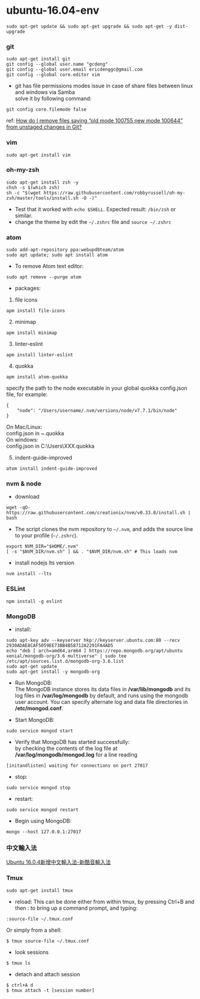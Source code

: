 # ubuntu-16.04-env

```
sudo apt-get update && sudo apt-get upgrade && sudo apt-get -y dist-upgrade
```

### git
```
sudo apt-get install git
git config --global user.name "gcdeng"
git config --global user.email ericdenggc@gmail.com
git config --global core.editor vim
```
- git has file permissions modes issue in case of share files between linux and windows via Samba  
solve it by following command:
```
git config core.filemode false
```  
ref: [How do I remove files saying “old mode 100755 new mode 100644” from unstaged changes in Git?](https://stackoverflow.com/questions/1257592/how-do-i-remove-files-saying-old-mode-100755-new-mode-100644-from-unstaged-cha)

### vim
```
sudo apt-get install vim
```

### oh-my-zsh
```
sudo apt-get install zsh -y
chsh -s $(which zsh)
sh -c "$(wget https://raw.githubusercontent.com/robbyrussell/oh-my-zsh/master/tools/install.sh -O -)"
```
- Test that it worked with ```echo $SHELL```. Expected result: ```/bin/zsh``` or similar.
- change the theme by edit the ```~/.zshrc``` file and ```source ~/.zshrc```

### atom
```
sudo add-apt-repository ppa:webupd8team/atom
sudo apt update; sudo apt install atom
```
- To remove Atom text editor:
```
sudo apt remove --purge atom
```
- packages:
1. file icons
```
apm install file-icons
```
2. minimap
```
apm install minimap
```
3. linter-eslint
```
apm install linter-eslint
```
4. quokka
```
apm install atom-quokka
```
specify the path to the node executable in your global quokka config.json file, for example:
```
{
    "node": "/Users/username/.nvm/versions/node/v7.7.1/bin/node"
}
```  
On Mac/Linux:  
config.json in ~\.quokka  
On windows:  
config.json in C:\Users\XXX\.quokka  

5. indent-guide-improved
```
atom install indent-guide-improved
```

### nvm & node
- download
```
wget -qO- https://raw.githubusercontent.com/creationix/nvm/v0.33.8/install.sh | bash
```

- The script clones the nvm repository to ```~/.nvm```, and adds the source line to your profile  (```~/.zshrc```).  
``` 
export NVM_DIR="$HOME/.nvm"
[ -s "$NVM_DIR/nvm.sh" ] && . "$NVM_DIR/nvm.sh" # This loads nvm
```

- install nodejs lts version
```
nvm install --lts
```

### ESLint
```
npm install -g eslint
```

### MongoDB
- install:
```
sudo apt-key adv --keyserver hkp://keyserver.ubuntu.com:80 --recv 2930ADAE8CAF5059EE73BB4B58712A2291FA4AD5
echo "deb [ arch=amd64,arm64 ] https://repo.mongodb.org/apt/ubuntu xenial/mongodb-org/3.6 multiverse" | sudo tee /etc/apt/sources.list.d/mongodb-org-3.6.list
sudo apt-get update
sudo apt-get install -y mongodb-org
```
- Run MongoDB:  
The MongoDB instance stores its data files in <b>/var/lib/mongodb</b> and its log files in <b>/var/log/mongodb</b> by default, and runs using the mongodb user account. You can specify alternate log and data file directories in <b>/etc/mongod.conf</b>.  

- Start MongoDB:
```
sudo service mongod start
```
- Verify that MongoDB has started successfully:  
by checking the contents of the log file at <b>/var/log/mongodb/mongod.log</b> for a line reading
```
[initandlisten] waiting for connections on port 27017
```
- stop:
```
sudo service mongod stop
```
- restart:
```
sudo service mongod restart
```
- Begin using MongoDB:
```
mongo --host 127.0.0.1:27017
```

### 中文輸入法
[Ubuntu 16.0.4新增中文輸入法-新酷音輸入法](http://blog.xuite.net/yh96301/blog/342227672-Ubuntu+16.0.4%E6%96%B0%E5%A2%9E%E4%B8%AD%E6%96%87%E8%BC%B8%E5%85%A5%E6%B3%95-%E6%96%B0%E9%85%B7%E9%9F%B3%E8%BC%B8%E5%85%A5%E6%B3%95)

### Tmux
```
sudo apt-get install tmux
```
- reload:
This can be done either from within tmux, by pressing Ctrl+B and then : to bring up a command prompt, and typing:
```
:source-file ~/.tmux.conf
```
Or simply from a shell:
```
$ tmux source-file ~/.tmux.conf
```
- look sessions
```
$ tmux ls
```
- detach and attach session
```
$ ctrl+A d
$ tmux attach -t [session number]
```

